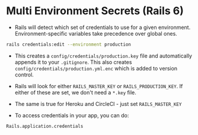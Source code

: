 # Multi Environment Secrets (Rails 6)

- Rails will detect which set of credentials to use for a given environment.
Environment-specific variables take precedence over global ones.

```bash
rails credentials:edit --environment production
```

- This creates a `config/credentials/production.key` file and automatically
appends it to your `.gitignore`. This also creates `config/credentials/production.yml.enc`
which is added to version control.

- Rails will look for either `RAILS_MASTER_KEY` or `RAILS_PRODUCTION_KEY`.
If either of these are set, we don't need a `*.key` file.

- The same is true for Heroku and CircleCI - just set `RAILS_MASTER_KEY`

- To access credentials in your app, you can do:

```bash
Rails.application.credentials
```
